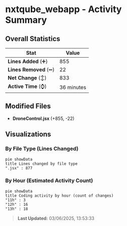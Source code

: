# nxtqube_webapp - Activity Summary 

## Overall Statistics

| Stat                   | Value                                                             |
| ---------------------- | ----------------------------------------------------------------- |
| **Lines Added** (➕)   | 855                                          |
| **Lines Removed** (➖) | 22                                        |
| **Net Change** (↕)    | 833                |
| **Active Time** (⌚)   | 36 minutes |


## Modified Files
- **DroneControl.jsx** (+855, -22)

## Visualizations

### By File Type (Lines Changed)

```mermaid
pie showData
title Lines changed by file type
".jsx" : 877
```

### By Hour (Estimated Activity Count)

```mermaid
pie showData
title Coding activity by hour (count of changes)
"11h" : 3
"12h" : 16
"13h" : 18
```


> **Last Updated:** 03/06/2025, 13:53:33